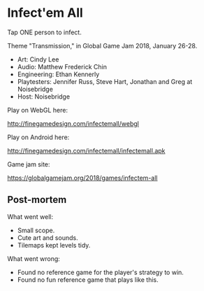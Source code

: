 # Infect'em All

Tap ONE person to infect.

Theme "Transmission," in Global Game Jam 2018, January 26-28.

- Art: Cindy Lee
- Audio: Matthew Frederick Chin
- Engineering: Ethan Kennerly
- Playtesters: Jennifer Russ, Steve Hart, Jonathan and Greg at Noisebridge
- Host:  Noisebridge

Play on WebGL here:

<http://finegamedesign.com/infectemall/webgl>

Play on Android here:

<http://finegamedesign.com/infectemall/infectemall.apk>

Game jam site:

<https://globalgamejam.org/2018/games/infectem-all>

## Post-mortem

What went well:
- Small scope.
- Cute art and sounds.
- Tilemaps kept levels tidy.

What went wrong:
- Found no reference game for the player's strategy to win.
- Found no fun reference game that plays like this.
